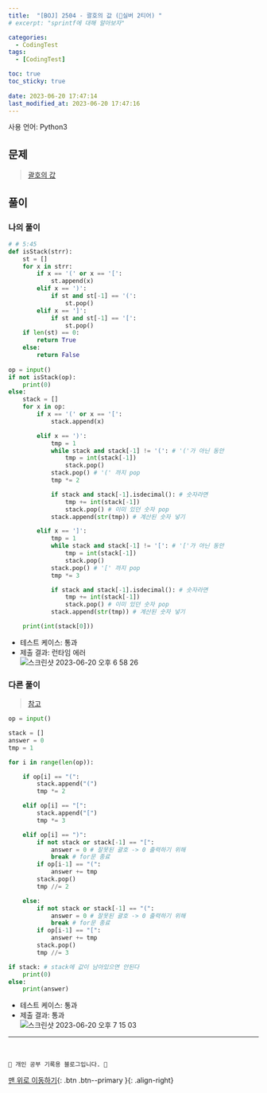 ```yaml
---
title:  "[BOJ] 2504 - 괄호의 값 (🥈실버 2티어) "
# excerpt: "sprintf에 대해 알아보자"

categories:
  - CodingTest
tags:
  - [CodingTest]

toc: true
toc_sticky: true
 
date: 2023-06-20 17:47:14
last_modified_at: 2023-06-20 17:47:16
---
```


사용 언어: Python3

## 문제
> [괄호의 값](https://www.acmicpc.net/problem/2504)

## 풀이
### 나의 풀이
```py
# # 5:45
def isStack(strr):
    st = []
    for x in strr:
        if x == '(' or x == '[':
            st.append(x)
        elif x == ')':
            if st and st[-1] == '(':
                st.pop()
        elif x == ']':
            if st and st[-1] == '[':
                st.pop()
    if len(st) == 0:
        return True
    else:
        return False
    
op = input()
if not isStack(op):
    print(0)
else:
    stack = []
    for x in op:
        if x == '(' or x == '[':
            stack.append(x)

        elif x == ')':
            tmp = 1
            while stack and stack[-1] != '(': # '('가 아닌 동안
                tmp = int(stack[-1])
                stack.pop()
            stack.pop() # '(' 까지 pop
            tmp *= 2

            if stack and stack[-1].isdecimal(): # 숫자라면
                tmp += int(stack[-1])
                stack.pop() # 이미 있던 숫자 pop
            stack.append(str(tmp)) # 계산된 숫자 넣기

        elif x == ']':
            tmp = 1
            while stack and stack[-1] != '[': # '['가 아닌 동안
                tmp = int(stack[-1])
                stack.pop()
            stack.pop() # '[' 까지 pop
            tmp *= 3

            if stack and stack[-1].isdecimal(): # 숫자라면
                tmp += int(stack[-1])
                stack.pop() # 이미 있던 숫자 pop
            stack.append(str(tmp)) # 계산된 숫자 넣기

    print(int(stack[0]))
```
- 테스트 케이스: 통과
- 제출 결과: 런타임 에러<br>
![스크린샷 2023-06-20 오후 6 58 26](https://github.com/minju412/jenkins-test/assets/59405576/364476ce-4779-4a10-a2d0-a47574fbd341)

### 다른 풀이
> [참고](https://hongcoding.tistory.com/114)

```py
op = input()

stack = []
answer = 0
tmp = 1

for i in range(len(op)):

    if op[i] == "(":
        stack.append("(")
        tmp *= 2

    elif op[i] == "[":
        stack.append("[")
        tmp *= 3

    elif op[i] == ")":
        if not stack or stack[-1] == "[":
            answer = 0 # 잘못된 괄호 -> 0 출력하기 위해
            break # for문 종료
        if op[i-1] == "(":
            answer += tmp
        stack.pop()
        tmp //= 2

    else:
        if not stack or stack[-1] == "(":
            answer = 0 # 잘못된 괄호 -> 0 출력하기 위해
            break # for문 종료
        if op[i-1] == "[":
            answer += tmp
        stack.pop()
        tmp //= 3

if stack: # stack에 값이 남아있으면 안된다
    print(0)
else:
    print(answer)
```

- 테스트 케이스: 통과
- 제출 결과: 통과<br>
![스크린샷 2023-06-20 오후 7 15 03](https://github.com/minju412/jenkins-test/assets/59405576/e6adb1cc-03b3-4d4c-8371-157fa5aee427)





***
<br>


    💛 개인 공부 기록용 블로그입니다. 👻

[맨 위로 이동하기](#){: .btn .btn--primary }{: .align-right}